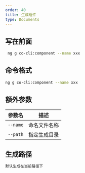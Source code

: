 ```yaml
---
order: 40
title: 生成组件
type: Documents
---
```


## 写在前面

```bash
 ng g co-cli:component --name xxx
```

## 命令格式

```bash
ng g co-cli:component --name xxx 
```

## 额外参数

| 参数名               | 描述                                                   |
| -------------------  | ----------------------------------------------------- |
| `--name`             | 命名文件名称                                           |
| `--path`             | 指定生成目录                                           |

## 生成路径

```bash
默认生成在当前路径下
```
